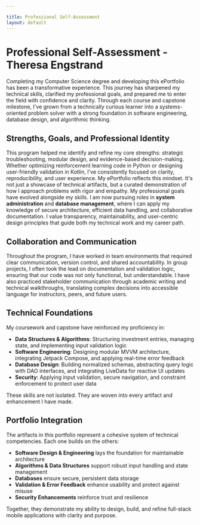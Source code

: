 ```yaml
---

title: Professional Self-Assessment
layout: default
---
```


# Professional Self-Assessment - Theresa Engstrand

Completing my Computer Science degree and developing this ePortfolio has been a transformative experience. This journey has sharpened my technical skills, clarified my professional goals, and prepared me to enter the field with confidence and clarity. Through each course and capstone milestone, I've grown from a technically curious learner into a systems-oriented problem solver with a strong foundation in software engineering, database design, and algorithmic thinking.

## Strengths, Goals, and Professional Identity

This program helped me identify and refine my core strengths: strategic troubleshooting, modular design, and evidence-based decision-making. Whether optimizing reinforcement learning code in Python or designing user-friendly validation in Kotlin, I've consistently focused on clarity, reproducibility, and user experience. My ePortfolio reflects this mindset. It's not just a showcase of technical artifacts, but a curated demonstration of how I approach problems with rigor and empathy.
My professional goals have evolved alongside my skills. I am now pursuing roles in **system administration** and **database management**, where I can apply my knowledge of secure architecture, efficient data handling, and collaborative documentation. I value transparency, maintainability, and user-centric design principles that guide both my technical work and my career path.

## Collaboration and Communication

Throughout the program, I have worked in team environments that required clear communication, version control, and shared accountability. In group projects, I often took the lead on documentation and validation logic, ensuring that our code was not only functional, but understandable. I have also practiced stakeholder communication through academic writing and technical walkthroughs, translating complex decisions into accessible language for instructors, peers, and future users.

## Technical Foundations

My coursework and capstone have reinforced my proficiency in:

- **Data Structures & Algorithms**: Structuring investment entries, managing state, and implementing input validation logic
- **Software Engineering**: Designing modular MVVM architecture, integrating Jetpack Compose, and applying real-time error feedback
- **Database Design**: Building normalized schemas, abstracting query logic with DAO interfaces, and integrating LiveData for reactive UI updates
- **Security**: Applying input validation, secure navigation, and constraint enforcement to protect user data

These skills are not isolated. They are woven into every artifact and enhancement I have made.

## Portfolio Integration

The artifacts in this portfolio represent a cohesive system of technical competencies. Each one builds on the others:

- **Software Design & Engineering** lays the foundation for maintainable architecture
- **Algorithms & Data Structures** support robust input handling and state management
- **Databases** ensure secure, persistent data storage
- **Validation & Error Feedback** enhance usability and protect against misuse
- **Security Enhancements** reinforce trust and resilience

Together, they demonstrate my ability to design, build, and refine full-stack mobile applications with clarity and purpose.
